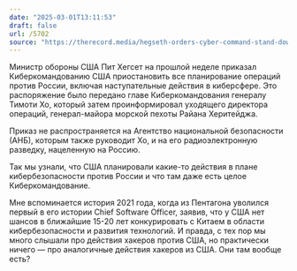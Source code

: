 ```yaml
---
date: "2025-03-01T13:11:53"
draft: false
url: /5702
source: "https://therecord.media/hegseth-orders-cyber-command-stand-down-russia-planning"
---
```


Министр обороны США Пит Хегсет на прошлой неделе приказал Киберкомандованию США приостановить все планирование операций против России, включая наступательные действия в киберсфере. Это распоряжение было передано главе Киберкомандования генералу Тимоти Хо, который затем проинформировал уходящего директора операций, генерал-майора морской пехоты Райана Херитейджа.

Приказ не распространяется на Агентство национальной безопасности (АНБ), которым также руководит Хо, и на его радиоэлектронную разведку, нацеленную на Россию. 

Так мы узнали, что США планировали какие-то действия в плане кибербезопасности против России и что там даже есть целое Киберкомандование.

Мне вспоминается история 2021 года, когда из Пентагона уволился первый в его истории Chief Software Officer, заявив, что у США нет шансов в ближайшие 15-20 лет конкурировать с Китаем в области кибербезопасности и развития технологий. И правда, с тех пор мы много слышали про действия хакеров против США, но практически ничего — про аналогичные действия хакеров из США. Они там вообще есть?